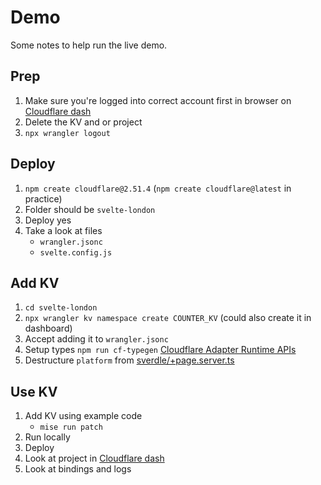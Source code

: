 # Demo

Some notes to help run the live demo.

## Prep

1. Make sure you're logged into correct account first in browser on [Cloudflare dash](https://dash.cloudflare.com/)
2. Delete the KV and or project
3. `npx wrangler logout`

## Deploy

1. `npm create cloudflare@2.51.4` (`npm create cloudflare@latest` in practice)
2. Folder should be `svelte-london`
3. Deploy yes
4. Take a look at files
    - `wrangler.jsonc`
    - `svelte.config.js`

## Add KV

1. `cd svelte-london`
2. `npx wrangler kv namespace create COUNTER_KV` (could also create it in dashboard)
3. Accept adding it to `wrangler.jsonc`
4. Setup types
   `npm run cf-typegen`
   [Cloudflare Adapter Runtime APIs](https://svelte.dev/docs/kit/adapter-cloudflare#Runtime-APIs)
5. Destructure `platform` from [sverdle/+page.server.ts](svelte-london/src/routes/sverdle/+page.server.ts)

## Use KV

1. Add KV using example code
    - `mise run patch`
2. Run locally
3. Deploy
4. Look at project in [Cloudflare dash](https://dash.cloudflare.com/)
5. Look at bindings and logs
